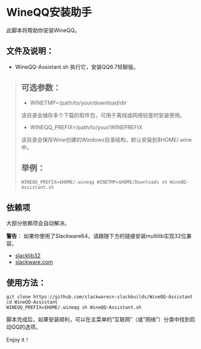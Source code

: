 WineQQ安装助手
==============

此脚本将帮助你安装WineQQ。

## 文件及说明：
*  WineQQ-Assistant.sh 执行它，安装QQ6.7轻聊版。
> 可选参数：
> --
>
> * WINETMP=/path/to/your/download/dir
> 
> 该目录会储存多个下载的软件包，可用于离线或网络较差时安装使用。
>
> * WINEQQ_PREFIX=/path/to/your/WINEPREFIX
>
> 该目录会保存Wine创建的Windows目录结构，默认安装到$HOME/.wine中。
>
> 举例：
> --
>
> `WINEQQ_PREFIX=$HOME/.wineqq WINETMP=$HOME/Downloads sh WineQQ-Assistant.sh`

## 依赖项

大部分依赖项会自动解决。

**警告**： 如果你使用了Slackware64，请跟随下方的链接安装multilib实现32位兼容。

* [slacklib32](https://github.com/slackwarecn/slacklib32)
* [slackware.com](http://www.slackware.com/~alien/multilib/)

## 使用方法：

```shell
git clone https://github.com/slackwarecn-slackbuilds/WineQQ-Assistant
cd WineQQ-Assistant
WINEQQ_PREFIX=$HOME/.wineqq sh WineQQ-Assistant.sh
```

脚本完成后，如果安装顺利，可以在主菜单的“互联网”（或“网络”）分类中找到启动QQ的选项。

Enjoy it！